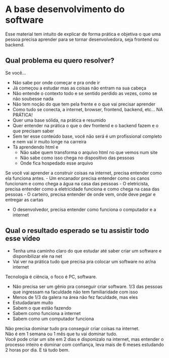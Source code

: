 # A base desenvolvimento do software

Esse material tem intuito de explicar de forma prática e objetiva o que uma pessoa precisa aprender para se tornar desenvolvedora, seja frontend ou backend.


## Qual problema eu quero resolver?
  
Se você...
- Não sabe por onde começar e pra onde ir
- Já começou a estudar mas as coisas não entram na sua cabeça
- Não entende o contexto todo e se sentido perdido as vezes, como se não soubesse nada
- Não tem noção do que tem pela frente e o que vai precisar aprender
- Como tudo se conecta, a internet, browser, frontend, backend, etc... NA PRÁTICA!
- Quer uma base sólida, na prática e resumido
- Quer entender na prática o que o dev frontend e o backend fazem e o que precisam saber
- Sem ter esse conteúdo base, você não será é um profissional completo e nem vai ir muito longe na carreira
- Tá aprendendo html e 
	- Não sabe quem transforma o arquivo html no que vemos num site
	- Não sabe como isso chega no dispositivo das pessoas
  - Onde fica hospedado esse arquivo

 Se você vai aprender a construir coisas na internet, precisa entender como ela funciona antes.
	- Um encanador precisa entender como os canos funcionam e como chega a água na casa das pessoas
	- O eletricista, precisa entender como a eletricidade funciona e como chega na casa das pessoas
	- O carteiro, precisa entender de onde vem, onde deve pegar e entregar as cartas
  - O desenvolvedor, precisa entender como funciona o computador e a internet
  
  
## Qual o resultado esperado se tu assistir todo esse vídeo
 - Tenha uma caminho claro do que estudar até saber criar um software e disponibilizar ele na net
 - Vai ver na prática tudo que precisa pra colocar um software no ar/na internet
	
 
Tecnologia é ciência, o foco é PC, software.
- Não precisa ser um gênio pra conseguir criar software. 1/3 das pessoas que ingressam na faculdade não tem familiaridade com isso
- Menos de 1/3 da galera na área não fez faculdade, mas eles
 - Estudadaram muito
 - Sabem o que estão fazendo
 - Sabem como funciona a internet
 - Sabem como um computador funciona

Não precisa dominar tudo pra conseguir criar coisas na internet. <br />
Não é em 1 semana ou 1 mês que tu vai dominar tudo. <br />
Você pode criar um site em 2 dias e disponizalo na internet, mas entender o processo inteiro e dominar com confiança, leva mais de 6 meses estudando 2 horas por dia. E tá tudo bem.








  
